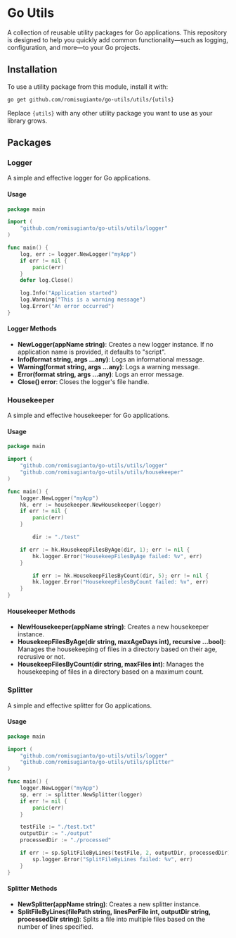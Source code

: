 # Go Utils

A collection of reusable utility packages for Go applications. This repository is designed to help you quickly add common functionality—such as logging, configuration, and more—to your Go projects.

## Installation

To use a utility package from this module, install it with:

```bash
go get github.com/romisugianto/go-utils/utils/{utils}
```

Replace `{utils}` with any other utility package you want to use as your library grows.

## Packages

### Logger

A simple and effective logger for Go applications.

#### Usage

```go
package main

import (
    "github.com/romisugianto/go-utils/utils/logger"
)

func main() {
    log, err := logger.NewLogger("myApp")
    if err != nil {
        panic(err)
    }
    defer log.Close()

    log.Info("Application started")
    log.Warning("This is a warning message")
    log.Error("An error occurred")
}
```

#### Logger Methods

- **NewLogger(appName string)**: Creates a new logger instance. If no application name is provided, it defaults to "script".
- **Info(format string, args ...any)**: Logs an informational message.
- **Warning(format string, args ...any)**: Logs a warning message.
- **Error(format string, args ...any)**: Logs an error message.
- **Close() error**: Closes the logger's file handle.

### Housekeeper

A simple and effective housekeeper for Go applications.

#### Usage

```go
package main

import (
    "github.com/romisugianto/go-utils/utils/logger"
    "github.com/romisugianto/go-utils/utils/housekeeper"
)

func main() {
    logger.NewLogger("myApp")
    hk, err := housekeeper.NewHousekeeper(logger)
    if err != nil {
        panic(err)
    }

		dir := "./test"

    if err := hk.HousekeepFilesByAge(dir, 1); err != nil {
        hk.logger.Error("HousekeepFilesByAge failed: %v", err)
    }

		if err := hk.HousekeepFilesByCount(dir, 5); err != nil {
        hk.logger.Error("HousekeepFilesByCount failed: %v", err)
    }
}
```

#### Housekeeper Methods

- **NewHousekeeper(appName string)**: Creates a new housekeeper instance.
- **HousekeepFilesByAge(dir string, maxAgeDays int), recursive ...bool)**: Manages the housekeeping of files in a directory based on their age, recrusive or not.
- **HousekeepFilesByCount(dir string, maxFiles int)**: Manages the housekeeping of files in a directory based on a maximum count.

### Splitter

A simple and effective splitter for Go applications.

#### Usage

```go
package main

import (
    "github.com/romisugianto/go-utils/utils/logger"
    "github.com/romisugianto/go-utils/utils/splitter"
)

func main() {
    logger.NewLogger("myApp")
    sp, err := splitter.NewSplitter(logger)
    if err != nil {
        panic(err)
    }

    testFile := "./test.txt"
    outputDir := "./output"
    processedDir := "./processed"

    if err := sp.SplitFileByLines(testFile, 2, outputDir, processedDir); err != nil {
        sp.logger.Error("SplitFileByLines failed: %v", err)
    }
}
```

#### Splitter Methods

- **NewSplitter(appName string)**: Creates a new splitter instance.
- **SplitFileByLines(filePath string, linesPerFile int, outputDir string, processedDir string)**: Splits a file into multiple files based on the number of lines specified.